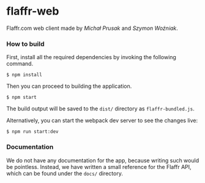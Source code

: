 # flaffr-web
Flaffr.com web client made by _Michał Prusak_ and _Szymon Woźniak_.

### How to build
First, install all the required dependencies by invoking the following command.
```
$ npm install
```
Then you can proceed to building the application.
```
$ npm start
```
The build output will be saved to the `dist/` directory as `flaffr-bundled.js`.

Alternatively, you can start the webpack dev server to see the changes live:
```
$ npm run start:dev
```

### Documentation
We do not have any documentation for the app, because writing such would be pointless.
Instead, we have written a small reference for the Flaffr API, which can be found under the `docs/` directory.
